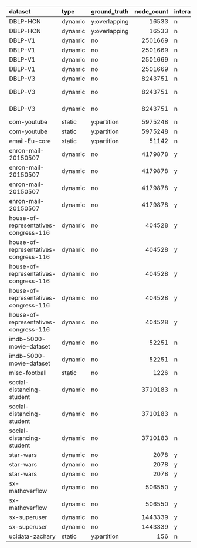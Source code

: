 | dataset                               | type    | ground_truth   |   node_count | interaction   | type_counts   | version_name   | version_format   | version_node_count   | version_edge_count   | version_snapshots   |
|:--------------------------------------|:--------|:---------------|-------------:|:--------------|:--------------|:---------------|:-----------------|:---------------------|:---------------------|:--------------------|
| DBLP-HCN                              | dynamic | y:overlapping  |        16533 | n             | 3/2           | static         | static           | 10683                | 16533                | -                   |
| DBLP-HCN                              | dynamic | y:overlapping  |        16533 | n             | 3/2           | split_5        | snapshots        | 7137 ± 3142          | 10331 ± 5256         | 5.0                 |
| DBLP-V1                               | dynamic | no             |      2501669 | n             | 3/3           | static         | static           | 1174436              | 2467842              | -                   |
| DBLP-V1                               | dynamic | no             |      2501669 | n             | 3/3           | split_5_small  | snapshots        | 171505 ± 128747      | 245472 ± 198160      | 5.0                 |
| DBLP-V1                               | dynamic | no             |      2501669 | n             | 3/3           | split_5        | snapshots        | 548740 ± 389265      | 1066523 ± 836763     | 5.0                 |
| DBLP-V1                               | dynamic | no             |      2501669 | n             | 3/3           | split_10       | snapshots        | 504091 ± 381399      | 918291 ± 769071      | 10.0                |
| DBLP-V3                               | dynamic | no             |      8243751 | n             | 3/3           | static         | static           | 2676952              | 8243632              | -                   |
| DBLP-V3                               | dynamic | no             |      8243751 | n             | 3/3           | split_5        | snapshots        | 1274209 ± 788278     | 3364066 ± 2689748    | 5.0                 |
| DBLP-V3                               | dynamic | no             |      8243751 | n             | 3/3           | split_10       | snapshots        | 1155802 ± 713015     | 2962368 ± 2401329    | 10.0                |
| com-youtube                           | static  | y:partition    |      5975248 | n             | 1/1           | static         | static           | 1134890              | 5975248              | -                   |
| com-youtube                           | static  | y:partition    |      5975248 | n             | 1/1           | static_small   | static           | 345269               | 1417262              | -                   |
| email-Eu-core                         | static  | y:partition    |        51142 | n             | 1/1           | static         | static           | 986                  | 51104                | -                   |
| enron-mail-20150507                   | dynamic | no             |      4179878 | y             | 2/3           | split_10_small | snapshots        | 27726 ± 10247        | 105072 ± 52080       | 10.0                |
| enron-mail-20150507                   | dynamic | no             |      4179878 | y             | 2/3           | split_5        | snapshots        | 128808 ± 36994       | 835578 ± 318338      | 5.0                 |
| enron-mail-20150507                   | dynamic | no             |      4179878 | y             | 2/3           | split_10       | snapshots        | 67671 ± 25231        | 417789 ± 206775      | 10.0                |
| enron-mail-20150507                   | dynamic | no             |      4179878 | y             | 2/3           | split_20       | snapshots        | 36192 ± 15735        | 208894 ± 123548      | 20.0                |
| house-of-representatives-congress-116 | dynamic | no             |       404528 | y             | 4/7           | static         | static           | 6986                 | 404528               | -                   |
| house-of-representatives-congress-116 | dynamic | no             |       404528 | y             | 4/7           | static_small   | static           | 3238                 | 99613                | -                   |
| house-of-representatives-congress-116 | dynamic | no             |       404528 | y             | 4/7           | split_10_small | snapshots        | 2001 ± 714           | 29985 ± 11025        | 10.0                |
| house-of-representatives-congress-116 | dynamic | no             |       404528 | y             | 4/7           | split_5        | snapshots        | 4573 ± 1459          | 148213 ± 42052       | 5.0                 |
| house-of-representatives-congress-116 | dynamic | no             |       404528 | y             | 4/7           | split_10       | snapshots        | 4270 ± 1528          | 114706 ± 40084       | 10.0                |
| imdb-5000-movie-dataset               | dynamic | no             |        52251 | n             | 4/4           | static         | static           | 16614                | 52251                | -                   |
| imdb-5000-movie-dataset               | dynamic | no             |        52251 | n             | 4/4           | split_5        | snapshots        | 7343 ± 5419          | 19695 ± 18423        | 5.0                 |
| misc-football                         | static  | no             |         1226 | n             | 1/1           | static         | static           | 115                  | 1226                 | -                   |
| social-distancing-student             | dynamic | no             |      3710183 | n             | 3/7           | static         | static           | 92952                | 3709876              | -                   |
| social-distancing-student             | dynamic | no             |      3710183 | n             | 3/7           | split_5        | snapshots        | 71630 ± 16538        | 3651779 ± 44381      | 5.0                 |
| social-distancing-student             | dynamic | no             |      3710183 | n             | 3/7           | split_10       | snapshots        | 68716 ± 16970        | 3643958 ± 45524      | 10.0                |
| star-wars                             | dynamic | no             |         2078 | y             | 1/2           | static         | static           | 113                  | 2078                 | -                   |
| star-wars                             | dynamic | no             |         2078 | y             | 1/2           | split_5        | snapshots        | 37 ± 12              | 416 ± 259            | 5.0                 |
| star-wars                             | dynamic | no             |         2078 | y             | 1/2           | split_7        | snapshots        | 30 ± 6               | 297 ± 103            | 7.0                 |
| sx-mathoverflow                       | dynamic | no             |       506550 | y             | 1/3           | split_6        | snapshots        | 6832 ± 1058          | 84399 ± 16396        | 6.0                 |
| sx-mathoverflow                       | dynamic | no             |       506550 | y             | 1/3           | split_10       | snapshots        | 4892 ± 782           | 50640 ± 10376        | 10.0                |
| sx-superuser                          | dynamic | no             |      1443339 | y             | 1/3           | split_6        | snapshots        | 48378 ± 19155        | 239810 ± 33327       | 6.0                 |
| sx-superuser                          | dynamic | no             |      1443339 | y             | 1/3           | split_10       | snapshots        | 32985 ± 13034        | 143886 ± 25073       | 10.0                |
| ucidata-zachary                       | static  | y:partition    |          156 | n             | 1/1           | static         | static           | 34                   | 156                  | -                   |